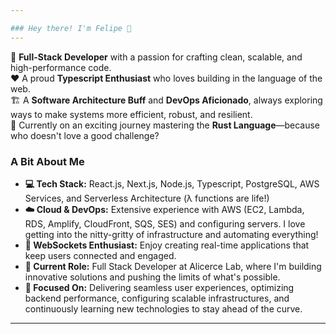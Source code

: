 ```yaml
---

### Hey there! I'm Felipe 👋
---
```

🚀 **Full-Stack Developer** with a passion for crafting clean, scalable, and high-performance code.  
❤️ A proud **Typescript Enthusiast** who loves building in the language of the web.  
🏗️ A **Software Architecture Buff** and **DevOps Aficionado**, always exploring ways to make systems more efficient, robust, and resilient.  
🦀 Currently on an exciting journey mastering the **Rust Language**—because who doesn't love a good challenge?

### A Bit About Me
- **💻 Tech Stack:** React.js, Next.js, Node.js, Typescript, PostgreSQL, AWS Services, and Serverless Architecture (λ functions are life!)
- **☁️ Cloud & DevOps:** Extensive experience with AWS (EC2, Lambda, RDS, Amplify, CloudFront, SQS, SES) and configuring servers. I love getting into the nitty-gritty of infrastructure and automating everything!
- **📡 WebSockets Enthusiast:** Enjoy creating real-time applications that keep users connected and engaged.
- **🏢 Current Role:** Full Stack Developer at Alicerce Lab, where I'm building innovative solutions and pushing the limits of what's possible.
- **🎯 Focused On:** Delivering seamless user experiences, optimizing backend performance, configuring scalable infrastructures, and continuously learning new technologies to stay ahead of the curve.

---
